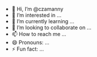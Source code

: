 - 👋 Hi, I’m @czamanny
- 👀 I’m interested in ...
- 🌱 I’m currently learning ...
- 💞️ I’m looking to collaborate on ...
- 📫 How to reach me ...
- 😄 Pronouns: ...
- ⚡ Fun fact: ...

<!---
czamanny/czamanny is a ✨ special ✨ repository because its `README.md` (this file) appears on your GitHub profile.
You can click the Preview link to take a look at your changes.
--->
